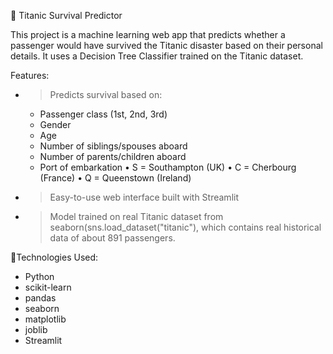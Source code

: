 🚢 Titanic Survival Predictor

This project is a machine learning web app that predicts whether a passenger would have survived the Titanic disaster based on their personal details. It uses a Decision Tree Classifier trained on the Titanic dataset.

Features:
- > Predicts survival based on:
  - Passenger class (1st, 2nd, 3rd)
  - Gender
  - Age
  - Number of siblings/spouses aboard
  - Number of parents/children aboard
  - Port of embarkation
        •	S = Southampton (UK)
	      •	C = Cherbourg (France)
	      •	Q = Queenstown (Ireland)
- > Easy-to-use web interface built with Streamlit
- > Model trained on real Titanic dataset from seaborn(sns.load_dataset("titanic"), which contains real historical data of about 891 passengers.

🧠Technologies Used:
- Python
- scikit-learn
- pandas
- seaborn
- matplotlib
- joblib
- Streamlit

